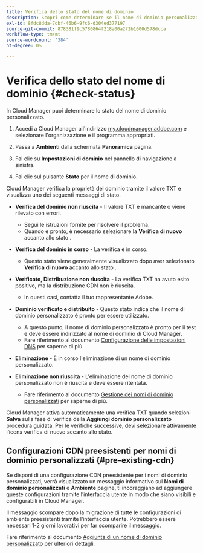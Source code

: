 ```yaml
---
title: Verifica dello stato del nome di dominio
description: Scopri come determinare se il nome di dominio personalizzato è stato verificato correttamente da Cloud Manager.
exl-id: 8fdc8dda-7dbf-46b6-9fc6-d304ed377197
source-git-commit: 878381f9c5780864f218a00a272b1600d578dcca
workflow-type: tm+mt
source-wordcount: '384'
ht-degree: 0%

---
```



# Verifica dello stato del nome di dominio {#check-status}

In Cloud Manager puoi determinare lo stato del nome di dominio personalizzato.

1. Accedi a Cloud Manager all&#39;indirizzo [my.cloudmanager.adobe.com](https://my.cloudmanager.adobe.com/) e selezionare l&#39;organizzazione e il programma appropriati.

1. Passa a **Ambienti** dalla schermata **Panoramica** pagina.

1. Fai clic su **Impostazioni di dominio** nel pannello di navigazione a sinistra.

1. Fai clic sul pulsante **Stato** per il nome di dominio.

Cloud Manager verifica la proprietà del dominio tramite il valore TXT e visualizza uno dei seguenti messaggi di stato.

* **Verifica del dominio non riuscita** - Il valore TXT è mancante o viene rilevato con errori.

   * Segui le istruzioni fornite per risolvere il problema.
   * Quando è pronto, è necessario selezionare la **Verifica di nuovo** accanto allo stato .

* **Verifica del dominio in corso** - La verifica è in corso.

   * Questo stato viene generalmente visualizzato dopo aver selezionato **Verifica di nuovo** accanto allo stato .

* **Verificato, Distribuzione non riuscita** - La verifica TXT ha avuto esito positivo, ma la distribuzione CDN non è riuscita.

   * In questi casi, contatta il tuo rappresentante Adobe.

* **Dominio verificato e distribuito** - Questo stato indica che il nome di dominio personalizzato è pronto per essere utilizzato.

   * A questo punto, il nome di dominio personalizzato è pronto per il test e deve essere indirizzato al nome di dominio di Cloud Manager.
   * Fare riferimento al documento [Configurazione delle impostazioni DNS](/help/implementing/cloud-manager/custom-domain-names/configure-dns-settings.md) per saperne di più.

* **Eliminazione** - È in corso l&#39;eliminazione di un nome di dominio personalizzato.

* **Eliminazione non riuscita** - L&#39;eliminazione del nome di dominio personalizzato non è riuscita e deve essere ritentata.

   * Fare riferimento al documento [Gestione dei nomi di dominio personalizzati](/help/implementing/cloud-manager/custom-domain-names/managing-custom-domain-names.md) per saperne di più.

Cloud Manager attiva automaticamente una verifica TXT quando selezioni **Salva** sulla fase di verifica della **Aggiungi dominio personalizzato** procedura guidata. Per le verifiche successive, devi selezionare attivamente l’icona verifica di nuovo accanto allo stato.

## Configurazioni CDN preesistenti per nomi di dominio personalizzati {#pre-existing-cdn}

Se disponi di una configurazione CDN preesistente per i nomi di dominio personalizzati, verrà visualizzato un messaggio informativo sul **Nomi di dominio personalizzati** e **Ambiente** pagine, ti incoraggiano ad aggiungere queste configurazioni tramite l’interfaccia utente in modo che siano visibili e configurabili in Cloud Manager.

Il messaggio scompare dopo la migrazione di tutte le configurazioni di ambiente preesistenti tramite l’interfaccia utente. Potrebbero essere necessari 1-2 giorni lavorativi per far scomparire il messaggio.

Fare riferimento al documento [Aggiunta di un nome di dominio personalizzato](/help/implementing/cloud-manager/custom-domain-names/add-custom-domain-name.md) per ulteriori dettagli.
